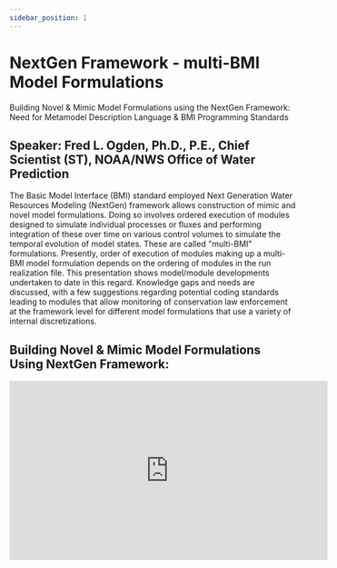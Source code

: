 ```yaml
---
sidebar_position: 1
---
```


# NextGen Framework - multi-BMI Model Formulations

Building Novel & Mimic Model Formulations using the NextGen Framework: Need for Metamodel Description Language & BMI Programming Standards

## Speaker:  Fred L. Ogden, Ph.D., P.E., Chief Scientist (ST), NOAA/NWS Office of Water Prediction

The Basic Model Interface (BMI) standard employed Next Generation Water Resources Modeling (NextGen) framework allows construction of mimic and novel model formulations.  Doing so involves ordered execution of modules designed to simulate individual processes or fluxes and performing integration of these over time on various control volumes to simulate the temporal evolution of model states.  These are called "multi-BMI" formulations.  Presently, order of execution of modules making up a multi-BMI model formulation depends on the ordering of modules in the run realization file.  This presentation shows model/module developments undertaken to date in this regard.  Knowledge gaps and needs are discussed, with a few suggestions regarding potential coding standards leading to modules that allow monitoring of conservation law enforcement at the framework level for different model formulations that use a variety of internal discretizations.

## Building Novel & Mimic Model Formulations Using NextGen Framework: 

<iframe width="560" height="315" src="https://www.youtube.com/embed/1Wy6y37kjfY" title="YouTube Video Player" frameborder="0" allowfullscreen></iframe>

